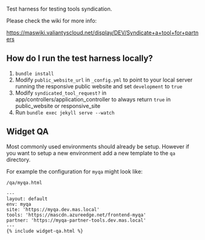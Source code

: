 Test harness for testing tools syndication.

Please check the wiki for more info:

https://maswiki.valiantyscloud.net/display/DEV/Syndicate+a+tool+for+partners

How do I run the test harness locally?
--------------------------------------

1. `bundle install`
2. Modify `public_website_url` in `_config.yml` to point to your local server
running the responsive public website and set `development` to `true`
3. Modify `syndicated_tool_request?` in app/controllers/application_controller
to always return `true` in public_website or responsive_site
4. Run `bundle exec jekyll serve --watch`


Widget QA
-------------------
Most commonly used environments should already be setup. However if you want to
setup a new environment add a new template to the `qa` directory. 

For example the configuration for `myqa` might look like:

`/qa/myqa.html`

```
---
layout: default
env: myqa
site: 'https://myqa.dev.mas.local'
tools: 'https://mascdn.azureedge.net/frontend-myqa'
partner: 'https://myqa-partner-tools.dev.mas.local'
---
{% include widget-qa.html %}
```
